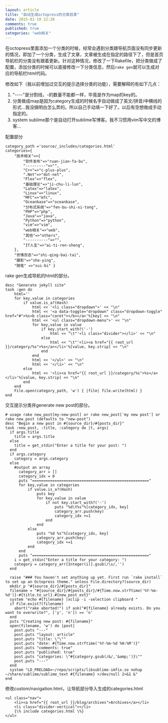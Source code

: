 ```yaml
---
layout: article
title: "自动生成octopress的分类目录"
date: 2015-01-10 22:28
comments: true
published: true
categories: "web相关"
---
```

  在octopress里面添加一个分类的时候，经常会遇到分类跟导航页面没有同步更新的情况，即加了一个分类，生成了文章，文章被生成在指定的路径下了，但是首页导航栏的分类没有跟着更新。针对这种情况，修改了一下Rakefile，把分类做成了配置，添加分类的时候可以直接修改一下分类信息，然后`rake gen`就可以生成对应的导航栏html代码。

  修改如下（我以前增加过交互的提示选择分类的功能），需要解释的有如下几点：

  1. "----"是分割线，-的数量不能都一样，毕竟是作为map的key的。
  2. 分类做成map是因为category生成的时候名字自动做成了英文/拼音/中横线的形式...我没搞明白怎么弄的。所以自己手动填一下好了。以后有空想做成手动指定的。
  3. system sublime那个是自动打开sublime写博客。我不习惯用vim写中文的博客...

<!--more-->
  
  配置部分

	category_path ='source/_includes/categories.html'
	categories={
	    "技术相关"=>{
	        "软件发布"=>"ruan-jian-fa-bu",
	        "---------"=>"",
	        "C++"=>"c-plus-plus",
	        ".Net"=>"dot-net",
	        "Flex"=>"flex",
	        "基础理论"=>"ji-chu-li-lun",
	        "Latex"=>"latex",
	        "Linux"=>"linux",
	        "MFC"=>"mfc",
	        "Oceanbase"=>"oceanbase",
	        "分布式系统"=>"fen-bu-shi-xi-tong",
	        "PHP"=>"php",
	        "Java"=>"java",
	        "Python"=>"python",
	        "vim"=>"vim",
	        "web相关"=>"web",
	        "其他"=>"others",
	        "----------"=>"",
	        "IT人生"=>"ai-ti-ren-sheng",
	    },
	    "世情百态"=>"shi-qing-bai-tai",
	    "摄影"=>"she-ying",
	    "随笔" =>"sui-bi" }

  rake gen生成导航的html的部分。

	desc "Generate jekyll site"
	task :gen do
	    html=''
	    for key,value in categories
	        if value.is_a?(Hash)
	            html << '<li class="dropdown">' << "\n"
	            html << '<a data-toggle="dropdown" class="dropdown-toggle" href="#">%s<b class="caret"></b></a>'%[key] << "\n"
	            html << '<ul class="dropdown-menu">' << "\n"
	            for key,value in value
	                if key.start_with?('-')
	                    html << "\t"'<li class="divider"></li>' << "\n"
	                else
	                    html << "\t"'<li><a href="{{ root_url }}/category/%s">%s</a></li>'%[value, key.strip] << "\n"
	                end
	            end
	            html << '</ul>' << "\n"
	            html << '</li>' << "\n"
	        else
	            html << '<li><a href="{{ root_url }}/category/%s">%s</a></li>'%[value, key.strip] << "\n"
	        end
	    end
	    File.open(category_path, 'w') { |file| file.write(html) }
	end

  交互提示分类并generate new post的部分。

	# usage rake new_post[my-new-post] or rake new_post['my new post'] or rake new_post (defaults to "new-post")
	desc "Begin a new post in #{source_dir}/#{posts_dir}"
	task :new_post, :title, :category do |t, args|
	  if args.title
	    title = args.title
	  else
	    title = get_stdin("Enter a title for your post: ")
	  end
	  if args.category
	    category = args.category
	  else
	    #output an array
	      category_arr = []
	      category_idx = 0
	      puts "===================================================="
	      for key,value in categories
	          if value.is_a?(Hash)
	              puts key
	              for key,value in value
	                  if not key.start_with?('-')
	                      puts "%d\t%s"%[category_idx, key]
	                      category_arr.push(key)
	                      category_idx +=1
	                  end
	              end
	          else
	              puts "%d %s"%[category_idx, key]
	              category_arr.push(key)
	              category_idx +=1
	          end
	      end
	      puts "===================================================="
	    i = get_stdin("Enter a title for your category: ")
	    category = category_arr[Integer(i)].gsub(/\s/,'')
	  end

	  raise "### You haven't set anything up yet. First run `rake install` to set up an Octopress theme." unless File.directory?(source_dir)
	  mkdir_p "#{source_dir}/#{posts_dir}"
	  filename = "#{source_dir}/#{posts_dir}/#{Time.now.strftime('%Y-%m-%d')}-#{title.to_url}.#{new_post_ext}"
	  system "echo #{filename} |xclip -i -selection clipboard "
	  if File.exist?(filename)
	    abort("rake aborted!") if ask("#{filename} already exists. Do you want to overwrite?", ['y', 'n']) == 'n'
	  end
	  puts "Creating new post: #{filename}"
	  open(filename, 'w') do |post|
	    post.puts "---"
	    post.puts "layout: article"
	    post.puts "title: \"\""
	    post.puts "date: #{Time.now.strftime('%Y-%m-%d %H:%M')}"
	    post.puts "comments: true"
	    post.puts "published: true"
	    post.puts "categories: \"#{category.gsub(/&/,'&amp;')}\""
	    post.puts "---"
	  end
	  system "LD_PRELOAD=~/repo/scripts/libsublime-imfix.so nohup ~/share/sublime/sublime_text #{filename} >/dev/null 2>&1 &"
	end

  修改custom/navigation.html，让导航部分导入生成的categories.html

	<ul class="nav">
	    <li><a href="{{ root_url }}/blog/archives">Archives</a></li>
	    <li class="divider-vertical"></li>
	    {\% include categories.html \%}
	</ul>

